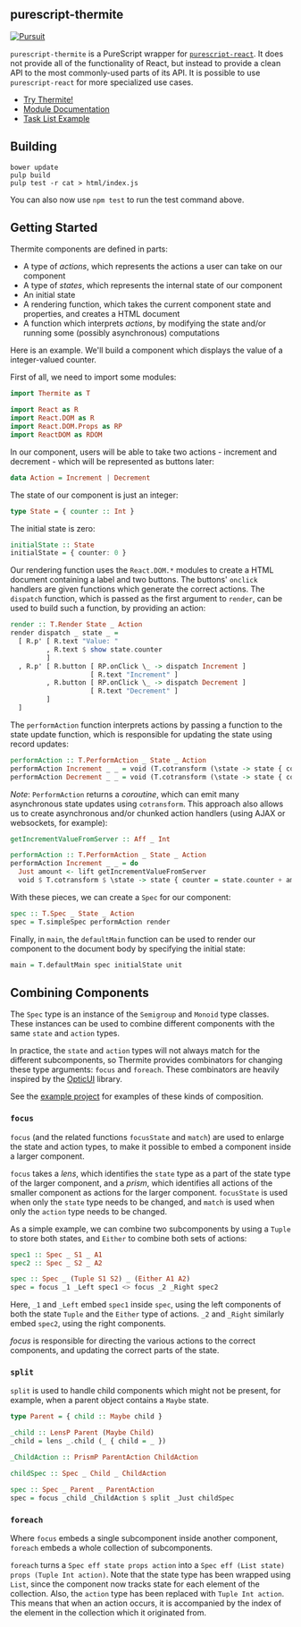 ## purescript-thermite

[![Pursuit](http://pursuit.purescript.org/packages/purescript-thermite/badge)](http://pursuit.purescript.org/packages/purescript-thermite/)

`purescript-thermite` is a PureScript wrapper for [`purescript-react`](http://github.com/purescript-contrib/purescript-react). It does not provide all of the functionality of React, but instead to provide a clean API to the most commonly-used parts of its API. It is possible to use `purescript-react` for more specialized use cases.

- [Try Thermite!](http://try.purescript.org/?backend=thermite)
- [Module Documentation](generated-docs/Thermite.md)
- [Task List Example](http://try.purescript.org/?gist=f5f273e4c5e4161fceff&backend=thermite)

## Building

```
bower update
pulp build
pulp test -r cat > html/index.js
```

You can also now use `npm test` to run the test command above.

## Getting Started

Thermite components are defined in parts:

- A type of _actions_, which represents the actions a user can take on our component
- A type of _states_, which represents the internal state of our component
- An initial state
- A rendering function, which takes the current component state and properties, and creates a HTML document
- A function which interprets _actions_, by modifying the state and/or running some (possibly asynchronous) computations

Here is an example. We'll build a component which displays the value of a integer-valued counter.

First of all, we need to import some modules:

```purescript
import Thermite as T

import React as R
import React.DOM as R
import React.DOM.Props as RP
import ReactDOM as RDOM
```

In our component, users will be able to take two actions - increment and decrement - which will be represented as buttons later:

```purescript
data Action = Increment | Decrement
```

The state of our component is just an integer:

```purescript
type State = { counter :: Int }
```

The initial state is zero:

```purescript
initialState :: State
initialState = { counter: 0 }
```

Our rendering function uses the `React.DOM.*` modules to create a HTML document containing a label and two buttons. The buttons' `onclick` handlers are given functions which generate the correct actions. The `dispatch` function, which is passed as the first argument to `render`, can be used to build such a function, by providing an action:

```purescript
render :: T.Render State _ Action
render dispatch _ state _ =
  [ R.p' [ R.text "Value: "
         , R.text $ show state.counter
         ]
  , R.p' [ R.button [ RP.onClick \_ -> dispatch Increment ]
                    [ R.text "Increment" ]
         , R.button [ RP.onClick \_ -> dispatch Decrement ]
                    [ R.text "Decrement" ]
         ]
  ]
```

The `performAction` function interprets actions by passing a function to the state update function, which is responsible for updating the state using record updates:

```purescript
performAction :: T.PerformAction _ State _ Action
performAction Increment _ _ = void (T.cotransform (\state -> state { counter = state.counter + 1 }))
performAction Decrement _ _ = void (T.cotransform (\state -> state { counter = state.counter - 1 }))
```

_Note_: `PerformAction` returns a _coroutine_, which can emit many asynchronous state updates using `cotransform`. This approach also allows us to create asynchronous and/or chunked action handlers (using AJAX or websockets, for example):

```purescript
getIncrementValueFromServer :: Aff _ Int

performAction :: T.PerformAction _ State _ Action
performAction Increment _ _ = do
  Just amount <- lift getIncrementValueFromServer
  void $ T.cotransform $ \state -> state { counter = state.counter + amount }
```

With these pieces, we can create a `Spec` for our component:

```purescript
spec :: T.Spec _ State _ Action
spec = T.simpleSpec performAction render
```

Finally, in `main`, the `defaultMain` function can be used to render our component to the document body by specifying the initial state:

```purescript
main = T.defaultMain spec initialState unit
```

## Combining Components

The `Spec` type is an instance of the `Semigroup` and `Monoid` type classes. These instances can be used to combine different components with the same `state` and `action` types.

In practice, the `state` and `action` types will not always match for the different subcomponents, so Thermite provides combinators for changing these type arguments: `focus` and `foreach`. These combinators are heavily inspired by the [OpticUI](https://github.com/zrho/purescript-optic-ui) library.

See the [example project](test/) for examples of these kinds of composition.

### `focus`

`focus` (and the related functions `focusState` and `match`) are used to enlarge the state and action types, to make it possible to embed a component inside a larger component.

`focus` takes a _lens_, which identifies the `state` type as a part of the state type of the larger component, and a _prism_, which identifies all actions of the smaller component as actions for the larger component. `focusState` is used when only the `state` type needs to be changed, and `match` is used when only the `action` type needs to be changed.

As a simple example, we can combine two subcomponents by using a `Tuple` to store both states, and `Either` to combine both sets of actions:

```purescript
spec1 :: Spec _ S1 _ A1
spec2 :: Spec _ S2 _ A2

spec :: Spec _ (Tuple S1 S2) _ (Either A1 A2)
spec = focus _1 _Left spec1 <> focus _2 _Right spec2
```

Here, `_1` and `_Left` embed `spec1` inside `spec`, using the left components of both the state `Tuple` and the `Either` type of actions. `_2` and `_Right` similarly embed `spec2`, using the right components.

_focus_ is responsible for directing the various actions to the correct components, and updating the correct parts of the state.

### `split`

`split` is used to handle child components which might not be present, for
example, when a parent object contains a `Maybe` state.

```purescript
type Parent = { child :: Maybe child }

_child :: LensP Parent (Maybe Child)
_child = lens _.child (_ { child = _ })

_ChildAction :: PrismP ParentAction ChildAction

childSpec :: Spec _ Child _ ChildAction

spec :: Spec _ Parent _ ParentAction
spec = focus _child _ChildAction $ split _Just childSpec
```

### `foreach`

Where `focus` embeds a single subcomponent inside another component, `foreach` embeds a whole collection of subcomponents.

`foreach` turns a `Spec eff state props action` into a `Spec eff (List state) props (Tuple Int action)`. Note that the state type has been wrapped using `List`, since the component now tracks state for each element of the collection. Also, the `action` type has been replaced with `Tuple Int action`. This means that when an action occurs, it is accompanied by the index of the element in the collection which it originated from.
